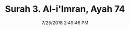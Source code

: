 ---
title       : "Surah 3. Al-i'Imran, Ayah 74"
date        : 7/25/2018 2:49:46 PM
draft       : false
type        : "quran"
layout      : "compare"
BookCode    : "CMP"
SurahNumber : "3"
AyahNumber  : "74"
TotalAyah   : "200"
---